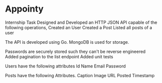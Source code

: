 # Appointy
Internship Task
Designed and Developed an HTTP JSON API capable of the following operations,
Created an User
Created a Post
Listed all posts of a user

The API is developed using Go.
MongoDB is used for storage.

Passwords are securely stored such they can't be reverse engineered
Added pagination to the list endpoint
Added unit tests

Users have the following attributes
Id
Name
Email
Password

Posts have the following Attributes.
Caption
Image URL
Posted Timestamp
